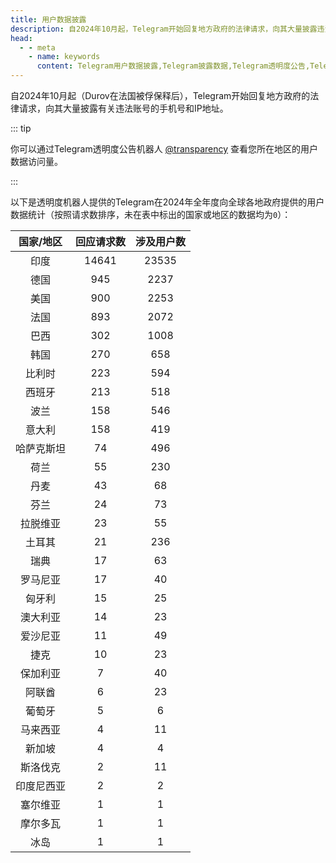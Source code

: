 ```yaml
---
title: 用户数据披露
description: 自2024年10月起，Telegram开始回复地方政府的法律请求，向其大量披露违法账号信息。本页面统计了Telegram近期披露的数据量。
head:
  - - meta
    - name: keywords
      content: Telegram用户数据披露,Telegram披露数据,Telegram透明度公告,Telegram政府请求,TG用户数据披露,TG披露数据,TG透明度公告,TG政府请求,电报用户数据披露,电报披露数据,电报透明度公告,电报政府请求
---
```


自2024年10月起（Durov在法国被俘保释后），Telegram开始回复地方政府的法律请求，向其大量披露有关违法账号的手机号和IP地址。

::: tip

你可以通过Telegram透明度公告机器人 [@transparency](https://t.me/transparency) 查看您所在地区的用户数据访问量。

:::

以下是透明度机器人提供的Telegram在2024年全年度向全球各地政府提供的用户数据统计（按照请求数排序，未在表中标出的国家或地区的数据均为`0`）：

| 国家/地区 | 回应请求数 | 涉及用户数 |
| :------: | :------: | :------: |
|   印度   |  14641	 |  23535  |
|   德国   |   945	  |   2237   |
|   美国   |   900	  |   2253   |
|   法国   |   893	  |   2072   |
|   巴西   |   302	  |   1008   |
|   韩国   |   270	  |   658   |
|  比利时  |   223   |   594   |
|  西班牙  |   213   |   518   |
|   波兰   |   158   |   546   |
|  意大利  |   158   |   419   |
| 哈萨克斯坦 |   74   |   496   |
|   荷兰   |   55	   |   230   |
|   丹麦   |   43	   |   68   |
|   芬兰   |   24	   |   73   |
| 拉脱维亚 |   23   |   55   |
|  土耳其  |   21   |   236   |
|   瑞典   |   17   |   63   |
| 罗马尼亚 |   17   |   40   |
|  匈牙利  |   15   |   25   |
| 澳大利亚 |   14   |   23   |
| 爱沙尼亚 |   11   |   49   |
|   捷克   |   10   |   23   |
| 保加利亚 |   7   |   40   |
|  阿联酋  |   6   |   23   |
|  葡萄牙  |   5   |	   6   |
| 马来西亚 |   4   |   11   |
|  新加坡  |   4   |   4   |
| 斯洛伐克 |   2   |   11   |
| 印度尼西亚 |   2   |   2   |
| 塞尔维亚 |   1	  |   1   |
| 摩尔多瓦 |   1	  |   1   |
|   冰岛   |   1   |   1   |



